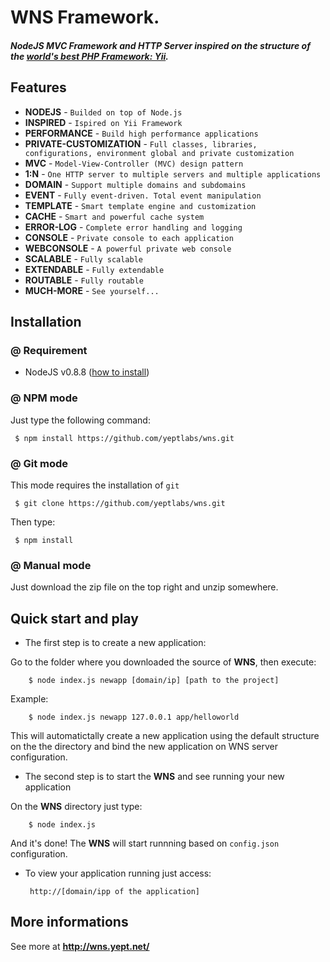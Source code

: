 WNS Framework.
========
##### NodeJS MVC Framework and HTTP Server inspired on the structure of the [world's best PHP Framework: Yii](http://yiiframework.com).


## Features

 - **NODEJS** - `Builded on top of Node.js`
 - **INSPIRED** - `Ispired on Yii Framework`
 - **PERFORMANCE** - `Build high performance applications`
 - **PRIVATE-CUSTOMIZATION** - `Full classes, libraries, configurations, environment global and private customization`
 - **MVC** - `Model-View-Controller (MVC) design pattern`
 - **1:N** - `One HTTP server to multiple servers and multiple applications`
 - **DOMAIN** - `Support multiple domains and subdomains`
 - **EVENT** - `Fully event-driven. Total event manipulation`
 - **TEMPLATE** - `Smart template engine and customization`
 - **CACHE** - `Smart and powerful cache system`
 - **ERROR-LOG** - `Complete error handling and logging`
 - **CONSOLE** - `Private console to each application`
 - **WEBCONSOLE** - `A powerful private web console`
 - **SCALABLE** - `Fully scalable`
 - **EXTENDABLE** - `Fully extendable`
 - **ROUTABLE** - `Fully routable`
 - **MUCH-MORE** - `See yourself...`

## Installation

### @ Requirement

 * NodeJS v0.8.8 ([how to install](https://github.com/joyent/node))

### @ NPM mode

 Just type the following command:

     $ npm install https://github.com/yeptlabs/wns.git

### @ Git mode

 This mode requires the installation of `git`

     $ git clone https://github.com/yeptlabs/wns.git

 Then type:
 
     $ npm install

### @ Manual mode

 Just download the zip file on the top right and unzip somewhere.

## Quick start and play

 * The first step is to create a new application:
 
 Go to the folder where you downloaded the source of **WNS**, then execute:

		$ node index.js newapp [domain/ip] [path to the project]

 Example:

		$ node index.js newapp 127.0.0.1 app/helloworld
   
 This will automatictally create a new application using the default structure on the the directory and bind the new application on WNS server configuration.

 * The second step is to start the **WNS** and see running your new application
 
 On the **WNS** directory just type:

		$ node index.js
 
 And it's done! The **WNS** will start runnning based on `config.json` configuration.

 * To view your application running just access:

		http://[domain/ipp of the application]

## More informations

 See more at **http://wns.yept.net/**